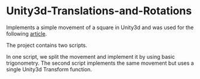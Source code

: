 # Unity3d-Translations-and-Rotations
Implements a simple movement of a square in Unity3d and was used for the following [article](https://medium.com/@lovro.gregorcic/surface-look-at-transformations-in-unity3d-3ebeaaab773d).
    
The project contains two scripts. 

In one script, we split the movement and implement it by using basic trigonometry.
The second script implements the same movement but uses a single Unity3d Transform function.

